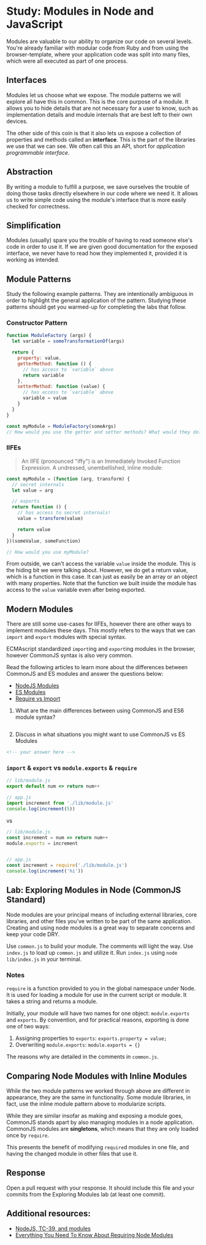# Study: Modules in Node and JavaScript

Modules are valuable to our ability to organize our code on several levels.
You're already familiar with modular code from Ruby and from using the
browser-template, where your application code was split into many files, which
were all executed as part of one process.

## Interfaces

Modules let us choose what we expose. The module patterns we will explore all
have this in common. This is the core purpose of a module. It allows you to hide
details that are not necessary for a user to know, such as implementation
details and module internals that are best left to their own devices.

The other side of this coin is that it also lets us expose a collection of
properties and methods called an **interface**. This is the part of the
libraries we use that we can see. We often call this an API, short for
*application programmable interface*.

## Abstraction

By writing a module to fulfill a purpose, we save ourselves the trouble of
doing those tasks directly elsewhere in our code where we need it. It allows
us to write simple code using the module's interface that is more easily
checked for correctness.

## Simplification

Modules (usually) spare you the trouble of having to read someone else's
code in order to use it. If we are given good documentation for the exposed
interface, we never have to read how they implemented it, provided it is
working as intended.

## Module Patterns

Study the following example patterns. They are intentionally ambiguous in order
to highlight the general application of the pattern. Studying these patterns
should get you warmed-up for completing the labs that follow.

### Constructor Pattern

```js
function ModuleFactory (args) {
  let variable = someTransformationOf(args)

  return {
    property: value,
    getterMethod: function () {
      // has access to `variable` above
      return variable
    },
    setterMethod: function (value) {
      // has access to `variable` above
      variable = value
    }
  }
}

const myModule = ModuleFactory(someArgs)
// How would you use the getter and setter methods? What would they do?
```

### IIFEs

> An IIFE (pronounced "iffy") is an Immediately Invoked Function Expression.
A undressed, unembellished, inline module:

```js
const myModule = (function (arg, transform) {
  // secret internals
  let value = arg

  // exports
  return function () {
    // has access to secret internals!
    value = transform(value)

    return value
  }
})(someValue, someFunction)

// How would you use myModule?
```

From outside, we can't access the variable `value` inside the module. This is
the hiding bit we were talking about. However, we do get a return value, which
is a function in this case. It can just as easily be an array or an object
with many properties. Note that the function we built inside the module has
access to the `value` variable even after being exported.

## Modern Modules

There are still some use-cases for IIFEs, however there are other ways to
implement modules these days. This mostly refers to the ways that we can
`import` and `export` modules with special syntax.

ECMAscript standardized `import`ing and `export`ing modules in the browser,
however CommonJS syntax is also very common.

Read the following articles to learn more about the differences between
CommonJS and ES modules and answer the questions below:

- [NodeJS Modules](https://medium.com/the-node-js-collection/an-update-on-es6-modules-in-node-js-42c958b890c)
- [ES Modules](https://flaviocopes.com/es-modules/)
- [Require vs Import](http://researchhubs.com/post/computing/javascript/nodejs-require-vs-es6-import-export.html)

1. What are the main differences between using CommonJS and ES6 module syntax?

```md

```

2. Discuss in what situations you might want to use CommonJS vs ES Modules

```md
<!-- your answer here -->
```

### `import` & `export` vs `module.exports` & `require`

```js
// lib/module.js
export default num => return num++

// app.js
import increment from './lib/module.js'
console.log(increment(5))
```

vs

```js
// lib/module.js
const increment = num => return num++
module.exports = increment


// app.js
const increment = require('./lib/module.js')
console.log(increment('hi'))
```

## Lab: Exploring Modules in Node (CommonJS Standard)

Node modules are your principal means of including external libraries, core
libraries, and other files you've written to be part of the same application.
Creating and using node modules is a great way to separate concerns and keep
your code DRY.

Use `common.js` to build your module. The comments will light the way. Use
`index.js` to load up `common.js` and utilize it. Run `index.js` using
`node lib/index.js` in your terminal.

### Notes

`require` is a function provided to you in the global namespace under Node. It
is used for loading a module for use in the current script or module. It takes a
string and returns a module.

Initially, your module will have two names for one object: `module.exports` and
`exports`. By convention, and for practical reasons, exporting is done one of
two ways:

1. Assigning properties to `exports`: `exports.property = value;`
1. Overwriting `module.exports`: `module.exports = {}`

The reasons why are detailed in the comments in `common.js`.

## Comparing Node Modules with Inline Modules

While the two module patterns we worked through above are different in
appearance, they are the same in functionality. Some module libraries, in
fact, use the inline module pattern above to modularize scripts.

While they are similar insofar as making and exposing a module goes, CommonJS
stands apart by also managing modules in a node application. CommonJS modules
are **singletons**, which means that they are only loaded once by `require`.

This presents the benefit of modifying `require`d modules in one file, and
having the changed module in other files that use it.

## Response

Open a pull request with your response. It should include this file and your
commits from the Exploring Modules lab (at least one commit).

## Additional resources: 

- [NodeJS, TC-39, and modules](https://hackernoon.com/node-js-tc-39-and-modules-a1118aecf95e)
- [Everything You Need To Know About Requiring Node Modules](https://medium.freecodecamp.org/requiring-modules-in-node-js-everything-you-need-to-know-e7fbd119be8)
